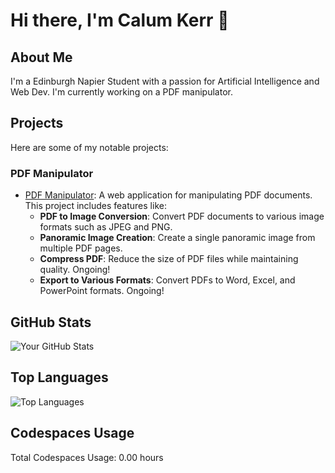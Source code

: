 # Hi there, I'm Calum Kerr 👋

## About Me

I'm a Edinburgh Napier Student with a passion for Artificial Intelligence and Web Dev. I'm currently working on a PDF manipulator.


## Projects

Here are some of my notable projects:

### PDF Manipulator
- [PDF Manipulator](https://www.snackpdf.com/): A web application for manipulating PDF documents. This project includes features like:
  - **PDF to Image Conversion**: Convert PDF documents to various image formats such as JPEG and PNG.
  - **Panoramic Image Creation**: Create a single panoramic image from multiple PDF pages.
  - **Compress PDF**: Reduce the size of PDF files while maintaining quality. Ongoing!
  - **Export to Various Formats**: Convert PDFs to Word, Excel, and PowerPoint formats. Ongoing!

## GitHub Stats

![Your GitHub Stats](https://github-readme-stats.vercel.app/api?username=Calum-Kerr&show_icons=true&theme=radical)

## Top Languages

![Top Languages](https://github-readme-stats.vercel.app/api/top-langs/?username=Calum-Kerr&layout=compact&theme=radical)

## Codespaces Usage

<!-- CODESPACES-START -->
Total Codespaces Usage: 0.00 hours
<!-- CODESPACES-END -->

